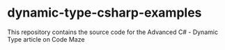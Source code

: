 # dynamic-type-csharp-examples
This repository contains the source code for the Advanced C# - Dynamic Type article on Code Maze
